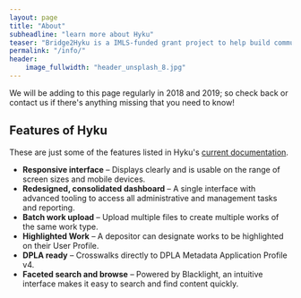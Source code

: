 ```yaml
---
layout: page
title: "About"
subheadline: "learn more about Hyku"
teaser: "Bridge2Hyku is a IMLS-funded grant project to help build community and documentation around migrating to Hyku"
permalink: "/info/"
header:
    image_fullwidth: "header_unsplash_8.jpg"
---
```

We will be adding to this page regularly in 2018 and 2019; so check back or contact us if there's anything missing that you need to know!

## Features of Hyku

These are just some of the features listed in Hyku's <a href="https://wiki.duraspace.org/display/hyku/Hyku+Features">current documentation</a>.

* <strong>Responsive interface</strong> – Displays clearly and is usable on the range of screen sizes and mobile devices.
* <strong>Redesigned, consolidated dashboard</strong> – A single interface with advanced tooling to access all administrative and management tasks and reporting.
* <strong>Batch work upload</strong> – Upload multiple files to create multiple works of the same work type.
* <strong>Highlighted Work</strong> – A depositor can designate works to be highlighted on their User Profile.
* <strong>DPLA ready</strong> – Crosswalks directly to DPLA Metadata Application Profile v4.
* <strong>Faceted search and browse</strong> – Powered by Blacklight, an intuitive interface makes it easy to search and find content quickly.


